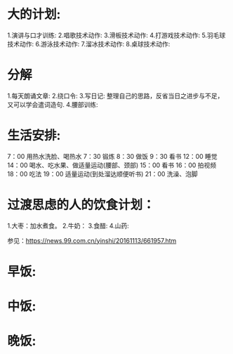 # 大的计划:
  1.演讲与口才训练:
  2.唱歌技术动作:
  3.滑板技术动作:
  4.打游戏技术动作:
  5.羽毛球技术动作:
  6.游泳技术动作:
  7.溜冰技术动作:
  8.桌球技术动作:

# 分解
  1.每天朗诵文章:
  2.绕口令:
  3.写日记: 整理自己的思路，反省当日之进步与不足，又可以学会遣词造句.
  4.腰部训练:
# 生活安排:
7：00 用热水洗脸、喝热水
7：30 锻炼
8：30 做饭
9：30 看书
12：00 睡觉
14：00 喝水、吃水果、做适量运动(腰部、颈部)
15：00 看书
16：00 拍视频
18：00 吃法
19：00 适量运动(到处溜达顺便听书)
21：00 洗澡、泡脚

# 过渡思虑的人的饮食计划：
  1.大枣：加水煮食。
  2.牛奶：
  3.食醋:
  4.山药:

  参见：https://news.99.com.cn/yinshi/20161113/661957.htm

# 早饭:

# 中饭:
# 晚饭:  




